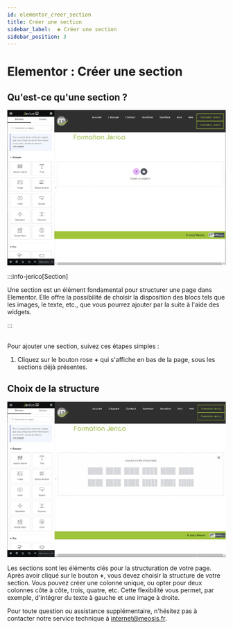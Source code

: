 ```yaml
---
id: elementor_creer_section
title: Créer une section
sidebar_label:  ➕ Créer une section
sidebar_position: 3
---
```


# Elementor : Créer une section

## Qu'est-ce qu'une section ?

![section](./img/18.jpg)

:::info-jerico[Section]

Une section est un élément fondamental pour structurer une page dans Elementor. Elle offre la possibilité de choisir la disposition des blocs tels que les images, le texte, etc., que vous pourrez ajouter par la suite à l'aide des widgets.

:::

\
Pour ajouter une section, suivez ces étapes simples :

1. Cliquez sur le bouton rose **+** qui s'affiche en bas de la page, sous les sections déjà présentes.

## Choix de la structure

![structure](./img/19.jpg)

Les sections sont les éléments clés pour la structuration de votre page. Après avoir cliqué sur le bouton **+**, vous devez choisir la structure de votre section. Vous pouvez créer une colonne unique, ou opter pour deux colonnes côte à côte, trois, quatre, etc. Cette flexibilité vous permet, par exemple, d'intégrer du texte à gauche et une image à droite.

Pour toute question ou assistance supplémentaire, n'hésitez pas à contacter notre service technique à internet@meosis.fr.
